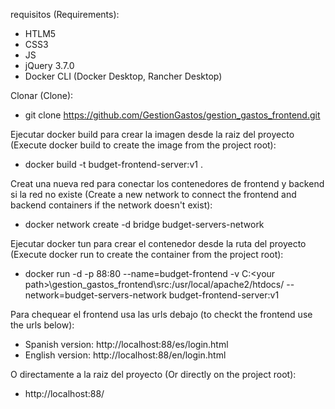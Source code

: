 requisitos (Requirements):
- HTLM5
- CSS3
- JS
- jQuery 3.7.0
- Docker CLI (Docker Desktop, Rancher Desktop)

Clonar (Clone):
- git clone https://github.com/GestionGastos/gestion_gastos_frontend.git

Ejecutar docker build para crear la imagen desde la raiz del proyecto (Execute docker build to create the image from the project root):
- docker build -t budget-frontend-server:v1 .

Creat una nueva red para conectar los contenedores de frontend y backend si la red no existe (Create a new network to connect the frontend and backend containers if the network doesn't exist):
- docker network create -d bridge budget-servers-network

Ejecutar docker tun para crear el contenedor desde la ruta del proyecto (Execute docker run to create the container from the project root):
- docker run -d -p 88:80 --name=budget-frontend -v C:\<your path>\gestion_gastos_frontend\src:/usr/local/apache2/htdocs/ --network=budget-servers-network budget-frontend-server:v1

Para chequear el frontend usa las urls debajo (to checkt the frontend use the urls below):
- Spanish version:
http://localhost:88/es/login.html
- English version:
http://localhost:88/en/login.html

O directamente a la raiz del proyecto (Or directly on the project root):
- http://localhost:88/
